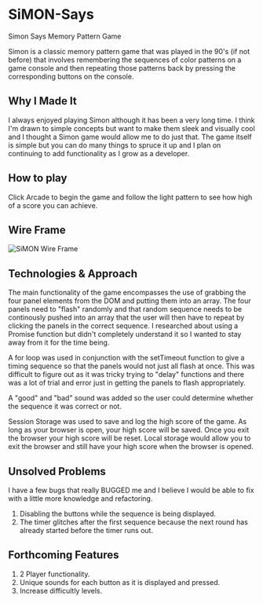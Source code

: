 # SiMON-Says
Simon Says Memory Pattern Game

Simon is a classic memory pattern game that was played in the 90's (if not before) that involves remembering the sequences of color patterns on a game console and then repeating those patterns back by pressing the corresponding buttons on the console.

## Why I Made It
I always enjoyed playing Simon although it has been a very long time. I think I'm drawn to simple concepts but want to make them sleek and visually cool and I thought a Simon game would allow me to do just that. The game itself is simple but you can do many things to spruce it up and I plan on continuing to add functionality as I grow as a developer. 

## How to play
Click Arcade to begin the game and follow the light pattern to see how high of a score you can achieve.

## Wire Frame
![SiMON Wire Frame](https://user-images.githubusercontent.com/88408297/130312162-0e740b83-1e65-46d6-a88b-c5b7156aa57e.png)

## Technologies & Approach
The main functionality of the game encompasses the use of grabbing the four panel elements from the DOM and putting them into an array. The four panels need to "flash" randomly and that random sequence needs to be continously pushed into an array that the user will then have to repeat by clicking the panels in the correct sequence. I researched about using a Promise function but didn't completely understand it so I wanted to stay away from it for the time being. 

A for loop was used in conjunction with the setTimeout function to give a timing sequence so that the panels would not just all flash at once. This was difficult to figure out as it was tricky trying to "delay" functions and there was a lot of trial and error just in getting the panels to flash appropriately. 

A "good" and "bad" sound was added so the user could determine whether the sequence it was correct or not.

Session Storage was used to save and log the high score of the game. As long as your browser is open, your high score will be saved. Once you exit the browser your high score will be reset. Local storage would allow you to exit the browser and still have your high score when the browser is opened. 

## Unsolved Problems
I have a few bugs that really BUGGED me and I believe I would be able to fix with a little more knowledge and refactoring.

1. Disabling the buttons while the sequence is being displayed. 
2. The timer glitches after the first sequence because the next round has already started before the timer runs out. 

## Forthcoming Features

1. 2 Player functionality. 
2. Unique sounds for each button as it is displayed and pressed. 
3. Increase difficultly levels. 
